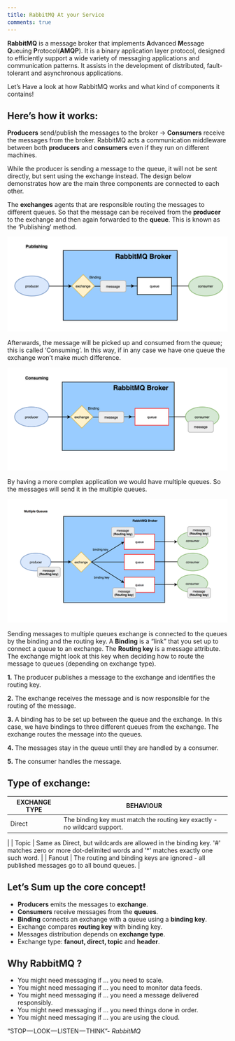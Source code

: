 ```yaml
---
title: RabbitMQ At your Service
comments: true  
---  
```

  
**RabbitMQ** is a message broker that implements **A**dvanced **M**essage **Q**ueuing **P**rotocol(**AMQP**). It is a binary application layer protocol, designed to efficiently support a wide variety of messaging applications and communication patterns. It assists in the development of distributed, fault-tolerant and asynchronous applications.

  
Let’s Have a look at how RabbitMQ works and what kind of components it contains!


  

## Here’s how it works:

**Producers** send/publish the messages to the broker -> **Consumers** receive the messages from the broker. RabbitMQ acts a communication middleware between both **producers** and **consumers** even if they run on different machines.

 
 While the producer is sending a message to the queue, it will not be sent directly, but sent using the exchange instead. The design below demonstrates how are the main three components are connected to each other.

 
 The **exchanges** agents that are responsible routing the messages to different queues. So that the message can be received from the **producer** to the exchange and then again forwarded to the **queue**. This is known as the ‘Publishing’ method.
 
![image1](img/rabbit1.png)


  
Afterwards, the message will be picked up and consumed from the queue; this is called ‘Consuming’. In this way, if in any case we have one queue the exchange won’t make much difference.
  
  
  
  ![image2](img/rabbit2.png)

 By having a more complex application we would have multiple queues. So the messages will send it in the multiple queues.
  
  
  
  
  ![image3](img/rabbit3.png)

  
  
  
Sending messages to multiple queues exchange is connected to the queues by the binding and the routing key. A **Binding** is a “link” that you set up to connect a queue to an exchange. The **Routing key** is a message attribute. The exchange might look at this key when deciding how to route the message to queues (depending on exchange type).
  
  
  **1.** The producer publishes a message to the exchange and identifies the routing key.
  
  **2.** The exchange receives the message and is now responsible for the routing of the message.
  
  **3.** A binding has to be set up between the queue and the exchange. In this case, we have bindings to three different queues from the exchange. The exchange routes the message into the queues.
  
  **4.** The messages stay in the queue until they are handled by a consumer.
  
  **5.** The consumer handles the message.
  
  
  
  ## Type of exchange:
 
  | EXCHANGE TYPE | BEHAVIOUR |
  | --- | --- |
  | Direct | The binding key must match the routing key exactly - no wildcard support.
 |
  | Topic | Same as Direct, but wildcards are allowed in the binding key. '#' matches zero or more dot-delimited words and '*' matches exactly one such word. |
  | Fanout | The routing and binding keys are ignored - all published messages go to all bound queues. |
 

 ## Let’s Sum up the core concept!

 * **Producers** emits the messages to **exchange**.
 * **Consumers** receive messages from the **queues**.
 * **Binding** connects an exchange with a queue using a **binding key**.
 * Exchange compares **routing key** with binding key.
 * Messages distribution depends on **exchange type**.
 * Exchange type: **fanout, direct, topic** and **header**.
 
 
 ## Why RabbitMQ ?

* You might need messaging if … you need to scale.
* You might need messaging if … you need to monitor data feeds.
* You might need messaging if … you need a message delivered responsibly.
* You might need messaging if … you need things done in order.
* You might need messaging if … you are using the cloud.


“STOP — LOOK — LISTEN — THINK”- _RabbitMQ_
